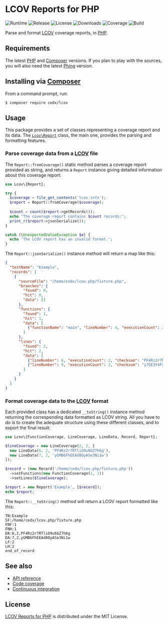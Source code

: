 # LCOV Reports for PHP
![Runtime](https://img.shields.io/badge/php-%3E%3D7.1-brightgreen.svg) ![Release](https://img.shields.io/packagist/v/cedx/lcov.svg) ![License](https://img.shields.io/packagist/l/cedx/lcov.svg) ![Downloads](https://img.shields.io/packagist/dt/cedx/lcov.svg) ![Coverage](https://coveralls.io/repos/github/cedx/lcov.php/badge.svg) ![Build](https://travis-ci.org/cedx/lcov.php.svg)

Parse and format [LCOV](http://ltp.sourceforge.net/coverage/lcov.php) coverage reports, in [PHP](https://secure.php.net).

## Requirements
The latest [PHP](https://secure.php.net) and [Composer](https://getcomposer.org) versions.
If you plan to play with the sources, you will also need the latest [Phing](https://www.phing.info) version.

## Installing via [Composer](https://getcomposer.org)
From a command prompt, run:

```shell
$ composer require cedx/lcov
```

## Usage
This package provides a set of classes representing a coverage report and its data.
The [`Lcov\Report`](https://github.com/cedx/lcov.php/blob/master/lib/Report.php) class, the main one, provides the parsing and formatting features.

### Parse coverage data from a [LCOV](http://ltp.sourceforge.net/coverage/lcov.php) file
The `Report::fromCoverage()` static method parses a coverage report provided as string, and returns a `Report` instance giving detailed information about this coverage report:

```php
use Lcov\{Report};

try {
  $coverage = file_get_contents('lcov.info');
  $report = Report::fromCoverage($coverage);
  
  $count = count($report->getRecords());
  echo "The coverage report contains $count records:";
  print_r($report->jsonSerialize());
}

catch (\UnexpectedValueException $e) {
  echo 'The LCOV report has an invalid format.';
}
```

The `Report::jsonSerialize()` instance method will return a map like this:

```json
{
  "testName": "Example",
  "records": [
    {
      "sourceFile": "/home/cedx/lcov.php/fixture.php",
      "branches": {
        "found": 0,
        "hit": 0,
        "data": []
      },
      "functions": {
        "found": 1,
        "hit": 1,
        "data": [
          {"functionName": "main", "lineNumber": 4, "executionCount": 2}
        ]
      },
      "lines": {
        "found": 2,
        "hit": 2,
        "data": [
          {"lineNumber": 6, "executionCount": 2, "checksum": "PF4Rz2r7RTliO9u6bZ7h6g"},
          {"lineNumber": 9, "executionCount": 2, "checksum": "y7GE3Y4FyXCeXcrtqgSVzw"}
        ]
      }
    }
  ]
}
```

### Format coverage data to the [LCOV](http://ltp.sourceforge.net/coverage/lcov.php) format
Each provided class has a dedicated `__toString()` instance method returning the corresponding data formatted as LCOV string.
All you have to do is to create the adequate structure using these different classes, and to export the final result:

```php
use Lcov\{FunctionCoverage, LineCoverage, LineData, Record, Report};

$lineCoverage = new LineCoverage(2, 2, [
  new LineData(6, 2, 'PF4Rz2r7RTliO9u6bZ7h6g'),
  new LineData(7, 2, 'yGMB6FhEEAd8OyASe3Ni1w')
]);

$record = (new Record('/home/cedx/lcov.php/fixture.php'))
  ->setFunctions(new FunctionCoverage(1, 1))
  ->setLines($lineCoverage);

$report = new Report('Example', [$record]);
echo $report;
```

The `Report::__toString()` method will return a LCOV report formatted like this:

```
TN:Example
SF:/home/cedx/lcov.php/fixture.php
FNF:1
FNH:1
DA:6,2,PF4Rz2r7RTliO9u6bZ7h6g
DA:7,2,yGMB6FhEEAd8OyASe3Ni1w
LF:2
LH:2
end_of_record
```

## See also
- [API reference](https://cedx.github.io/lcov.php)
- [Code coverage](https://coveralls.io/github/cedx/lcov.php)
- [Continuous integration](https://travis-ci.org/cedx/lcov.php)

## License
[LCOV Reports for PHP](https://github.com/cedx/lcov.php) is distributed under the MIT License.
